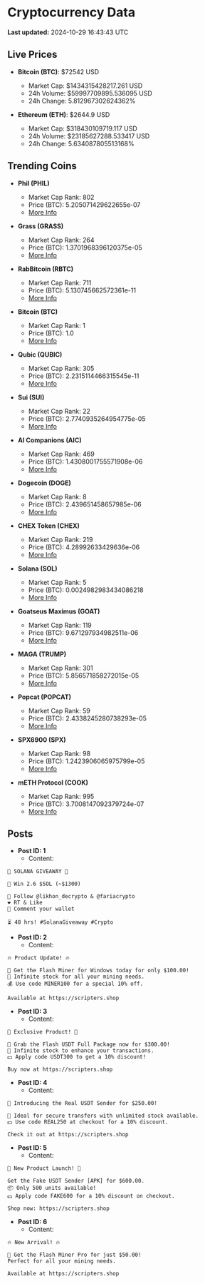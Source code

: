 # Cryptocurrency Data

**Last updated:** 2024-10-29 16:43:43 UTC

## Live Prices
- **Bitcoin (BTC)**: $72542 USD
  - Market Cap: $1434315428217.261 USD
  - 24h Volume: $59997709895.536095 USD
  - 24h Change: 5.812967302624362%

- **Ethereum (ETH)**: $2644.9 USD
  - Market Cap: $318430109719.117 USD
  - 24h Volume: $23185627288.533417 USD
  - 24h Change: 5.634087805513168%

## Trending Coins
- **Phil (PHIL)**
  - Market Cap Rank: 802
  - Price (BTC): 5.205071429622655e-07
  - [More Info](https://www.coingecko.com/en/coins/phil)

- **Grass (GRASS)**
  - Market Cap Rank: 264
  - Price (BTC): 1.3701968396120375e-05
  - [More Info](https://www.coingecko.com/en/coins/grass)

- **RabBitcoin (RBTC)**
  - Market Cap Rank: 711
  - Price (BTC): 5.130745662572361e-11
  - [More Info](https://www.coingecko.com/en/coins/rabbitcoin)

- **Bitcoin (BTC)**
  - Market Cap Rank: 1
  - Price (BTC): 1.0
  - [More Info](https://www.coingecko.com/en/coins/bitcoin)

- **Qubic (QUBIC)**
  - Market Cap Rank: 305
  - Price (BTC): 2.2315114466315545e-11
  - [More Info](https://www.coingecko.com/en/coins/qubic)

- **Sui (SUI)**
  - Market Cap Rank: 22
  - Price (BTC): 2.7740935264954775e-05
  - [More Info](https://www.coingecko.com/en/coins/sui)

- **AI Companions (AIC)**
  - Market Cap Rank: 469
  - Price (BTC): 1.4308001755571908e-06
  - [More Info](https://www.coingecko.com/en/coins/ai-companions)

- **Dogecoin (DOGE)**
  - Market Cap Rank: 8
  - Price (BTC): 2.439651458657985e-06
  - [More Info](https://www.coingecko.com/en/coins/dogecoin)

- **CHEX Token (CHEX)**
  - Market Cap Rank: 219
  - Price (BTC): 4.28992633429636e-06
  - [More Info](https://www.coingecko.com/en/coins/chex-token)

- **Solana (SOL)**
  - Market Cap Rank: 5
  - Price (BTC): 0.0024982983434086218
  - [More Info](https://www.coingecko.com/en/coins/solana)

- **Goatseus Maximus (GOAT)**
  - Market Cap Rank: 119
  - Price (BTC): 9.671297934982511e-06
  - [More Info](https://www.coingecko.com/en/coins/goatseus-maximus)

- **MAGA (TRUMP)**
  - Market Cap Rank: 301
  - Price (BTC): 5.856571858272015e-05
  - [More Info](https://www.coingecko.com/en/coins/maga)

- **Popcat (POPCAT)**
  - Market Cap Rank: 59
  - Price (BTC): 2.4338245280738293e-05
  - [More Info](https://www.coingecko.com/en/coins/popcat)

- **SPX6900 (SPX)**
  - Market Cap Rank: 98
  - Price (BTC): 1.2423906065975799e-05
  - [More Info](https://www.coingecko.com/en/coins/spx6900)

- **mETH Protocol (COOK)**
  - Market Cap Rank: 995
  - Price (BTC): 3.7008147092379724e-07
  - [More Info](https://www.coingecko.com/en/coins/meth-protocol)

## Posts
- **Post ID: 1**
  - Content:
```
🚀 SOLANA GIVEAWAY 🚀

🎁 Win 2.6 $SOL (~$1300)

🤝 Follow @likhon_decrypto & @fariacrypto
❤️ RT & Like
💬 Comment your wallet

⏳ 48 hrs! #SolanaGiveaway #Crypto
```

- **Post ID: 2**
  - Content:
```
🔥 Product Update! 🔥

🚀 Get the Flash Miner for Windows today for only $100.00!
🔋 Infinite stock for all your mining needs.
💰 Use code MINER100 for a special 10% off.

Available at https://scripters.shop
```

- **Post ID: 3**
  - Content:
```
🎁 Exclusive Product! 🎁

💸 Grab the Flash USDT Full Package now for $300.00!
🎉 Infinite stock to enhance your transactions.
💵 Apply code USDT300 to get a 10% discount!

Buy now at https://scripters.shop
```

- **Post ID: 4**
  - Content:
```
💎 Introducing the Real USDT Sender for $250.00!

💼 Ideal for secure transfers with unlimited stock available.
💵 Use code REAL250 at checkout for a 10% discount.

Check it out at https://scripters.shop
```

- **Post ID: 5**
  - Content:
```
🚀 New Product Launch! 🚀

Get the Fake USDT Sender [APK] for $600.00.
📦 Only 500 units available!
💵 Apply code FAKE600 for a 10% discount on checkout.

Shop now: https://scripters.shop
```

- **Post ID: 6**
  - Content:
```
🔥 New Arrival! 🔥

💸 Get the Flash Miner Pro for just $50.00!
Perfect for all your mining needs.

Available at https://scripters.shop
```

